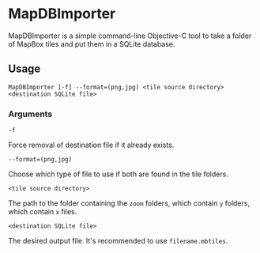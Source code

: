 # MapDBImporter

MapDBImporter is a simple command-line Objective-C tool to take a folder of MapBox tiles and put them in a SQLite database. 

## Usage

`MapDBImporter [-f] --format=(png,jpg) <tile source directory> <destination SQLite file>`

### Arguments

`-f`

Force removal of destination file if it already exists.

`--format=(png,jpg)`

Choose which type of file to use if both are found in the tile folders.

`<tile source directory>`

The path to the folder containing the `zoom` folders, which contain `y` folders, which contain `x` files.

`<destination SQLite file>`

The desired output file. It's recommended to use `filename.mbtiles`.
